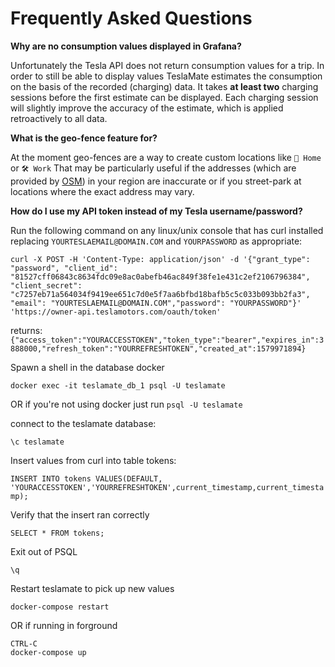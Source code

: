 # Frequently Asked Questions

**Why are no consumption values displayed in Grafana?**

Unfortunately the Tesla API does not return consumption values for a trip. In
order to still be able to display values TeslaMate estimates the consumption on
the basis of the recorded (charging) data. It takes **at least two** charging
sessions before the first estimate can be displayed. Each charging session will
slightly improve the accuracy of the estimate, which is applied retroactively
to all data.

**What is the geo-fence feature for?**

At the moment geo-fences are a way to create custom locations like `🏡 Home` or
`🛠️ Work` That may be particularly useful if the addresses (which are provided
by [OSM](https://www.openstreetmap.org)) in your region are inaccurate or if
you street-park at locations where the exact address may vary.

**How do I use my API token instead of my Tesla username/password?**

Run the following command on any linux/unix console that has curl installed replacing `YOURTESLAEMAIL@DOMAIN.COM` and `YOURPASSWORD` as appropriate:
```
curl -X POST -H 'Content-Type: application/json' -d '{"grant_type": "password", "client_id": "81527cff06843c8634fdc09e8ac0abefb46ac849f38fe1e431c2ef2106796384", "client_secret": "c7257eb71a564034f9419ee651c7d0e5f7aa6bfbd18bafb5c5c033b093bb2fa3", "email": "YOURTESLAEMAIL@DOMAIN.COM","password": "YOURPASSWORD"}' 'https://owner-api.teslamotors.com/oauth/token'
```

returns:
`{"access_token":"YOURACCESSTOKEN","token_type":"bearer","expires_in":3888000,"refresh_token":"YOURREFRESHTOKEN","created_at":1579971894}`

Spawn a shell in the database docker

`docker exec -it teslamate_db_1 psql -U teslamate`

OR if you're not using docker just run `psql -U teslamate`

connect to the teslamate database:

`\c teslamate`

Insert values from curl into table tokens:

`INSERT INTO tokens VALUES(DEFAULT, 'YOURACCESSTOKEN','YOURREFRESHTOKEN',current_timestamp,current_timestamp);`

Verify that the insert ran correctly

`SELECT * FROM tokens;`

Exit out of PSQL

`\q`

Restart teslamate to pick up new values

`docker-compose restart`

OR if running in forground
```
CTRL-C
docker-compose up
```

